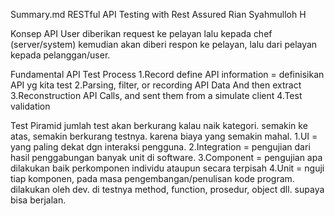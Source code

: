 Summary.md
RESTful API Testing with Rest Assured
Rian Syahmulloh H

Konsep API
User diberikan request ke pelayan lalu kepada chef (server/system) kemudian akan diberi respon ke pelayan, lalu dari pelayan kepada pelanggan/user.

Fundamental API
Test Process
    1.Record define API information = definisikan API yg kita test
    2.Parsing, filter, or recording API Data And then extract
    3.Reconstruction API Calls, and sent them from a simulate client
    4.Test validation


Test Piramid
    jumlah test akan berkurang kalau naik kategori. semakin ke atas, semakin berkurang testnya. karena biaya yang semakin mahal.
    1.UI = yang paling dekat dgn interaksi pengguna.
    2.Integration = pengujian dari hasil penggabungan banyak unit di software.
    3.Component = pengujian apa dilakukan baik perkomponen individu ataupun secara terpisah
    4.Unit = nguji tiap komponen, pada masa pengembangan/penulisan kode program. dilakukan oleh dev. di testnya method, function, prosedur, object dll. supaya bisa berjalan.